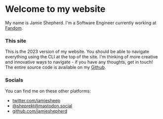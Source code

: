 # Welcome to my website

My name is Jamie Shepherd. I'm a Software Engineer currently working at [Fandom](https://fandom.com).

### This site

This is the 2023 version of my website. You should be able to navigate everything using the CLI at the top of the site. I'm thinking of more creative and innovative ways to navigate - if you have any thoughts, get in touch! The entire source code is available on my [Github](https://github.com/jamieshepherd/jamiesh23).

### Socials

You can find me on these other platforms:

-   [twitter.com/jamiesheep](https://twitter.com/jamiesheep)
-   [@sheprekt@mastodon.social](https://mastodon.social/@sheprekt)
-   [github.com/jamieshepherd](https://github.com/jamieshepherd)

